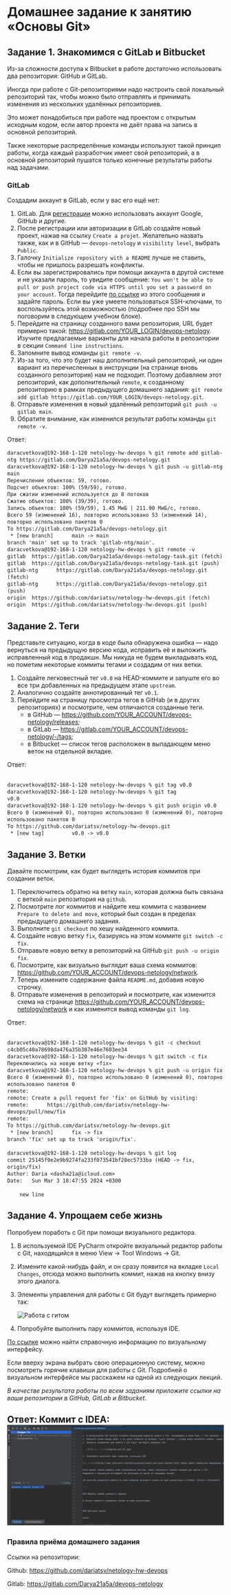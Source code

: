 # Домашнее задание к занятию «Основы Git»

## Задание 1. Знакомимся с GitLab и Bitbucket

Из-за сложности доступа к Bitbucket в работе достаточно использовать два репозитория: GitHub и GitLab.

Иногда при работе с Git-репозиториями надо настроить свой локальный репозиторий так, чтобы можно было
отправлять и принимать изменения из нескольких удалённых репозиториев.

Это может понадобиться при работе над проектом с открытым исходным кодом, если автор проекта не даёт права на запись в основной репозиторий.

Также некоторые распределённые команды используют такой принцип работы, когда каждый разработчик имеет свой репозиторий, а в основной репозиторий пушатся только конечные результаты
работы над задачами.

### GitLab

Создадим аккаунт в GitLab, если у вас его ещё нет:

1. GitLab. Для [регистрации](https://gitlab.com/users/sign_up)  можно использовать аккаунт Google, GitHub и другие.
1. После регистрации или авторизации в GitLab создайте новый проект, нажав на ссылку `Create a projet`.
Желательно назвать также, как и в GitHub — `devops-netology` и `visibility level`, выбрать `Public`.
1. Галочку `Initialize repository with a README` лучше не ставить, чтобы не пришлось разрешать конфликты.
1. Если вы зарегистрировались при помощи аккаунта в другой системе и не указали пароль, то увидите сообщение:
`You won't be able to pull or push project code via HTTPS until you set a password on your account`.
Тогда перейдите [по ссылке](https://gitlab.com/profile/password/edit) из этого сообщения и задайте пароль.
Если вы уже умеете пользоваться SSH-ключами, то воспользуйтесь этой возможностью (подробнее про SSH мы поговорим в следующем учебном блоке).
1. Перейдите на страницу созданного вами репозитория, URL будет примерно такой:
https://gitlab.com/YOUR_LOGIN/devops-netology. Изучите предлагаемые варианты для начала работы в репозитории в секции
`Command line instructions`.
1. Запомните вывод команды `git remote -v`.
1. Из-за того, что это будет наш дополнительный репозиторий, ни один вариант из перечисленных в инструкции (на странице
вновь созданного репозитория) нам не подходит. Поэтому добавляем этот репозиторий, как дополнительный `remote`, к созданному
репозиторию в рамках предыдущего домашнего задания:
`git remote add gitlab https://gitlab.com/YOUR_LOGIN/devops-netology.git`.
1. Отправьте изменения в новый удалённый репозиторий `git push -u gitlab main`.
1. Обратите внимание, как изменился результат работы команды `git remote -v`.


Ответ:
```git
daracvetkova@192-168-1-120 netology-hw-devops % git remote add gitlab-ntg https://gitlab.com/Darya21a5a/devops-netology.git
daracvetkova@192-168-1-120 netology-hw-devops % git push -u gitlab-ntg main
Перечисление объектов: 59, готово.
Подсчет объектов: 100% (59/59), готово.
При сжатии изменений используется до 8 потоков
Сжатие объектов: 100% (39/39), готово.
Запись объектов: 100% (59/59), 1.45 МиБ | 211.90 МиБ/с, готово.
Всего 59 (изменений 16), повторно использовано 53 (изменений 14), повторно использовано пакетов 0
To https://gitlab.com/Darya21a5a/devops-netology.git
 * [new branch]      main -> main
branch 'main' set up to track 'gitlab-ntg/main'.
daracvetkova@192-168-1-120 netology-hw-devops % git remote -v
gitlab  https://gitlab.com/Darya21a5a/devops-netology-task.git (fetch)
gitlab  https://gitlab.com/Darya21a5a/devops-netology-task.git (push)
gitlab-ntg      https://gitlab.com/Darya21a5a/devops-netology.git (fetch)
gitlab-ntg      https://gitlab.com/Darya21a5a/devops-netology.git (push)
origin  https://github.com/dariatsv/netology-hw-devops.git (fetch)
origin  https://github.com/dariatsv/netology-hw-devops.git (push)
```

## Задание 2. Теги

Представьте ситуацию, когда в коде была обнаружена ошибка — надо вернуться на предыдущую версию кода,
исправить её и выложить исправленный код в продакшн. Мы никуда не будем выкладывать код, но пометим некоторые коммиты тегами и создадим от них ветки.

1. Создайте легковестный тег `v0.0` на HEAD-коммите и запуште его во все три добавленных на предыдущем этапе `upstream`.
1. Аналогично создайте аннотированный тег `v0.1`.
1. Перейдите на страницу просмотра тегов в GitHab (и в других репозиториях) и посмотрите, чем отличаются созданные теги.
    * в GitHub — https://github.com/YOUR_ACCOUNT/devops-netology/releases;
    * в GitLab — https://gitlab.com/YOUR_ACCOUNT/devops-netology/-/tags;
    * в Bitbucket — список тегов расположен в выпадающем меню веток на отдельной вкладке.

Ответ:
```git

daracvetkova@192-168-1-120 netology-hw-devops % git tag v0.0
daracvetkova@192-168-1-120 netology-hw-devops % git tag
v0.0
daracvetkova@192-168-1-120 netology-hw-devops % git push origin v0.0
Всего 0 (изменений 0), повторно использовано 0 (изменений 0), повторно использовано пакетов 0
To https://github.com/dariatsv/netology-hw-devops.git
 * [new tag]         v0.0 -> v0.0
```
## Задание 3. Ветки

Давайте посмотрим, как будет выглядеть история коммитов при создании веток.

1. Переключитесь обратно на ветку `main`, которая должна быть связана с веткой `main` репозитория на `github`.
1. Посмотрите лог коммитов и найдите хеш коммита с названием `Prepare to delete and move`, который был создан в пределах предыдущего домашнего задания.
1. Выполните `git checkout` по хешу найденного коммита.
1. Создайте новую ветку `fix`, базируясь на этом коммите `git switch -c fix`.
1. Отправьте новую ветку в репозиторий на GitHub `git push -u origin fix`.
1. Посмотрите, как визуально выглядит ваша схема коммитов: https://github.com/YOUR_ACCOUNT/devops-netology/network.
1. Теперь измените содержание файла `README.md`, добавив новую строчку.
1. Отправьте изменения в репозиторий и посмотрите, как изменится схема на странице https://github.com/YOUR_ACCOUNT/devops-netology/network
и как изменится вывод команды `git log`.

 Ответ:
```git

daracvetkova@192-168-1-120 netology-hw-devops % git -c checkout c4cb05c40a78698da476a35b307e46e7603ee34
daracvetkova@192-168-1-120 netology-hw-devops % git switch -c fix
Переключились на новую ветку «fix»
daracvetkova@192-168-1-120 netology-hw-devops % git push -u origin fix
Всего 0 (изменений 0), повторно использовано 0 (изменений 0), повторно использовано пакетов 0
remote:
remote: Create a pull request for 'fix' on GitHub by visiting:
remote:      https://github.com/dariatsv/netology-hw-devops/pull/new/fix
remote:
To https://github.com/dariatsv/netology-hw-devops.git
 * [new branch]      fix -> fix
branch 'fix' set up to track 'origin/fix'.

daracvetkova@192-168-1-120 netology-hw-devops % git log
commit 25145f9e2e9b9274fa233f073541bf28ec5733ba (HEAD -> fix, origin/fix)
Author: Daria <dasha21a@icloud.com>
Date:   Sun Mar 3 18:47:55 2024 +0300

    new line

```

## Задание 4. Упрощаем себе жизнь

Попробуем поработь с Git при помощи визуального редактора.

1. В используемой IDE PyCharm откройте визуальный редактор работы с Git, находящийся в меню View -> Tool Windows -> Git.
1. Измените какой-нибудь файл, и он сразу появится на вкладке `Local Changes`, отсюда можно выполнить коммит, нажав на кнопку внизу этого диалога.
1. Элементы управления для работы с Git будут выглядеть примерно так:

   ![Работа с гитом](img/ide-git-01.jpg)

1. Попробуйте выполнить пару коммитов, используя IDE.

[По ссылке](https://www.jetbrains.com/help/pycharm/commit-and-push-changes.html) можно найти справочную информацию по визуальному интерфейсу.

Если вверху экрана выбрать свою операционную систему, можно посмотреть горячие клавиши для работы с Git.
Подробней о визуальном интерфейсе мы расскажем на одной из следующих лекций.

*В качестве результата работы по всем заданиям приложите ссылки на ваши репозитории в GitHub, GitLab и Bitbucket*.

Ответ:
Коммит с IDEA:
![тест](img/2.png)
----

### Правила приёма домашнего задания

Ссылки на репозитории:

Github: https://github.com/dariatsv/netology-hw-devops

Gitlab:
https://gitlab.com/Darya21a5a/devops-netology